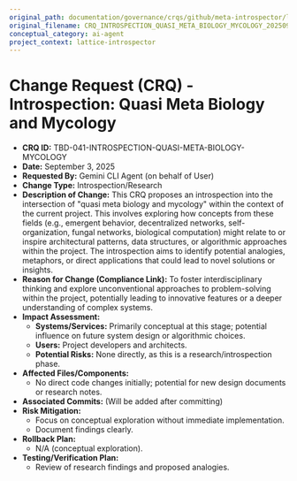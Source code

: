 ```yaml
---
original_path: documentation/governance/crqs/github/meta-introspector/lattice-introspector/docs/crq/CRQ_INTROSPECTION_QUASI_META_BIOLOGY_MYCOLOGY_20250903.md
original_filename: CRQ_INTROSPECTION_QUASI_META_BIOLOGY_MYCOLOGY_20250903.md
conceptual_category: ai-agent
project_context: lattice-introspector
---
```


# Change Request (CRQ) - Introspection: Quasi Meta Biology and Mycology

*   **CRQ ID:** TBD-041-INTROSPECTION-QUASI-META-BIOLOGY-MYCOLOGY
*   **Date:** September 3, 2025
*   **Requested By:** Gemini CLI Agent (on behalf of User)
*   **Change Type:** Introspection/Research
*   **Description of Change:**
    This CRQ proposes an introspection into the intersection of "quasi meta biology and mycology" within the context of the current project. This involves exploring how concepts from these fields (e.g., emergent behavior, decentralized networks, self-organization, fungal networks, biological computation) might relate to or inspire architectural patterns, data structures, or algorithmic approaches within the project. The introspection aims to identify potential analogies, metaphors, or direct applications that could lead to novel solutions or insights.
*   **Reason for Change (Compliance Link):**
    To foster interdisciplinary thinking and explore unconventional approaches to problem-solving within the project, potentially leading to innovative features or a deeper understanding of complex systems.
*   **Impact Assessment:**
    *   **Systems/Services:** Primarily conceptual at this stage; potential influence on future system design or algorithmic choices.
    *   **Users:** Project developers and architects.
    *   **Potential Risks:** None directly, as this is a research/introspection phase.
*   **Affected Files/Components:**
    *   No direct code changes initially; potential for new design documents or research notes.
*   **Associated Commits:** (Will be added after committing)
*   **Risk Mitigation:**
    *   Focus on conceptual exploration without immediate implementation.
    *   Document findings clearly.
*   **Rollback Plan:**
    *   N/A (conceptual exploration).
*   **Testing/Verification Plan:**
    *   Review of research findings and proposed analogies.

